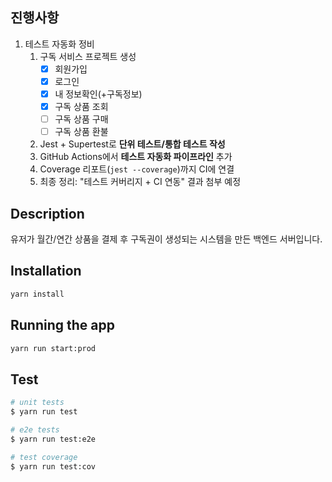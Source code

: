 ## 진행사항

1. 테스트 자동화 정비
   1. 구독 서비스 프로젝트 생성
      - [x] 회원가입
      - [x] 로그인
      - [x] 내 정보확인(+구독정보)
      - [x] 구독 상품 조회
      - [ ] 구독 상품 구매
      - [ ] 구독 상품 환불
   2. Jest + Supertest로 **단위 테스트/통합 테스트 작성**
   3. GitHub Actions에서 **테스트 자동화 파이프라인** 추가
   4. Coverage 리포트(`jest --coverage`)까지 CI에 연결
   5. 최종 정리: "테스트 커버리지 + CI 연동" 결과 첨부 예정

## Description

유저가 월간/연간 상품을 결제 후 구독권이 생성되는 시스템을 만든 백엔드 서버입니다.

## Installation

```bash
yarn install
```

## Running the app

```bash
yarn run start:prod
```

## Test

```bash
# unit tests
$ yarn run test

# e2e tests
$ yarn run test:e2e

# test coverage
$ yarn run test:cov
```
